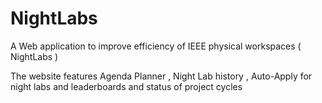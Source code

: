 # NightLabs
A Web application to improve efficiency of IEEE physical workspaces ( NightLabs )

The website features Agenda Planner , Night Lab history , Auto-Apply for night labs and leaderboards and status of project cycles 

